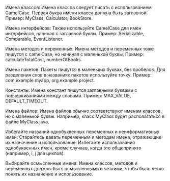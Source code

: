 Имена классов: Имена классов следует писать с использованием CamelCase. Первая буква имени класса должна быть заглавной. Пример: MyClass, Calculator, BookStore.

Имена интерфейсов: Также используйте CamelCase для имен интерфейсов, начиная с заглавной буквы. Пример: Serializable, Comparable, EventListener.

Имена методов и переменных: Имена методов и переменных тоже пишутся с camelCase, но начиная с маленькой буквы. Пример: calculateTotalCost, numberOfBooks.

Имена пакетов: Пакеты пишутся в маленьких буквах, без пробелов. Для разделения слов в названиях пакетов используйте точку. Пример: com.example.myapp, org.example.project.

Константы: Имена констант пишутся заглавными буквами с подчеркиваниями между словами. Пример: MAX_VALUE, DEFAULT_TIMEOUT.

Имена файлов: Имена файлов обычно соответствуют именам классов, но с маленькой буквы. Например, класс MyClass будет располагаться в файле MyClass.java.

Избегайте названий однобуквенных переменных и неинформативных имен: Старайтесь давать переменным и методам имена, отражающие их назначение и использование. Избегайте использования однобуквенных имен, кроме случаев, когда это общепринято (например, i, j для циклов).

Выбирайте осмысленные имена: Имена классов, методов и переменных должны быть осмысленными и четкими, чтобы было легко понять их назначение и использование.